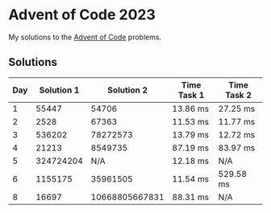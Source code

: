# Advent of Code 2023

My solutions to the [Advent of Code](https://adventofcode.com/2023) problems.

## Solutions

| Day | Solution 1 | Solution 2 | Time Task 1 | Time Task 2 |
| --- | ---------- | ---------- | ----------- | ----------- |
| 1   | 55447      | 54706      | 13.86 ms    | 27.25 ms    |
| 2   | 2528       | 67363      | 11.53 ms    | 11.77 ms    |
| 3   | 536202     | 78272573   | 13.79 ms    | 12.72 ms    |
| 4   | 21213      | 8549735    | 87.19 ms    | 83.97 ms    |
| 5   | 324724204  | N/A        | 12.18 ms    | N/A         |
| 6   | 1155175    | 35961505   | 11.54 ms    | 529.58 ms   |
| 8   | 16697      | 10668805667831 | 88.31 ms | N/A        |
